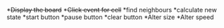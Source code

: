 *~~Display the board~~
*~~Click event for cell~~
*find neighbours
*calculate new state
*start button
*pause button
*clear button
*Alter size
*Alter speed
